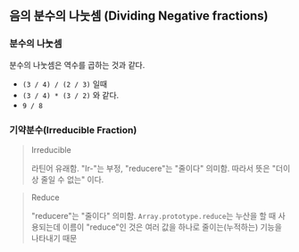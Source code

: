 ## 음의 분수의 나눗셈 (Dividing Negative fractions)

### 분수의 나눗셈

분수의 나눗셈은 역수를 곱하는 것과 같다.

* `(3 / 4) / (2 / 3)` 일때
* `(3 / 4) * (3 / 2)` 와 같다.
* `9 / 8`

### 기약분수(Irreducible Fraction)

> Irreducible
> 
> 라틴어 유래함. "Ir-"는 부정, "reducere"는 "줄이다" 의미함.
> 따라서 뜻은 "더이상 줄일 수 없는" 이다.

> Reduce
> 
> "reducere"는 "줄이다" 의미함.
> `Array.prototype.reduce`는 누산을 할 때 사용되는데
> 이름이 "reduce"인 것은 여러 값을 하나로 줄이는(누적하는) 기능을 나타내기 때문

